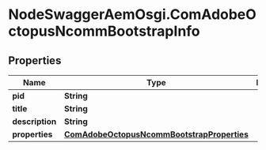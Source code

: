 # NodeSwaggerAemOsgi.ComAdobeOctopusNcommBootstrapInfo

## Properties
Name | Type | Description | Notes
------------ | ------------- | ------------- | -------------
**pid** | **String** |  | [optional] 
**title** | **String** |  | [optional] 
**description** | **String** |  | [optional] 
**properties** | [**ComAdobeOctopusNcommBootstrapProperties**](ComAdobeOctopusNcommBootstrapProperties.md) |  | [optional] 


